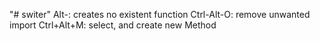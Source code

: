 "# switer" 
Alt-<Enter>:        creates no existent function
Ctrl-Alt-O:         remove unwanted import
Ctrl+Alt+M:         select, and create new Method